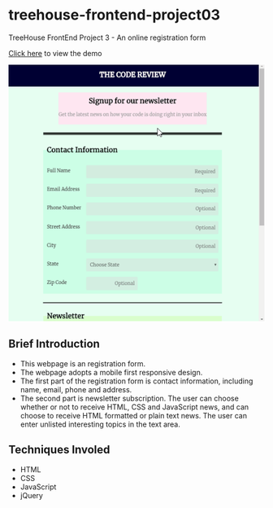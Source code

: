 # treehouse-frontend-project03
TreeHouse FrontEnd Project 3 - An online registration form

[Click here](https://canpu.github.io/treehouse-frontend-project03/) to view the demo

![](images/project-03.gif)

## Brief Introduction

* This webpage is an registration form.
* The webpage adopts a mobile first responsive design.
* The first part of the registration form is contact information, including name, email, phone and address.
* The second part is newsletter subscription. The user can choose whether or not to receive HTML, CSS and JavaScript news, and can choose to receive HTML formatted or plain text news. The user can enter unlisted interesting topics in the text area.

## Techniques Involed

* HTML
* CSS
* JavaScript
* jQuery


